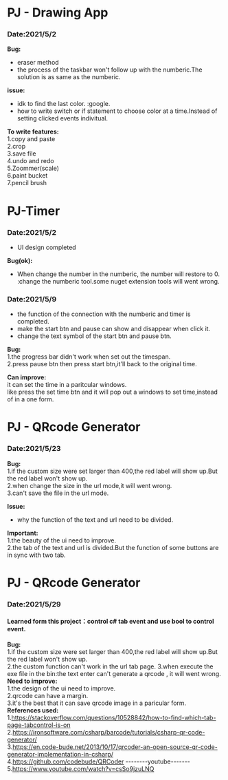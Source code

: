 # PJ - Drawing App 
### Date:2021/5/2
**Bug:**
- eraser method
- the process of the taskbar won't follow up with the numberic.The solution is as same as the numberic.  

**issue:**
- idk to find the last color.  <sol>:google.
- how to write switch or if statement to choose color at a time.Instead of setting clicked events indivitual.  

**To write features:**  
1.copy and paste  
2.crop  
3.save file  
4.undo and redo  
5.Zoommer(scale)  
6.paint bucket  
7.pencil brush  
# PJ-Timer  
### Date:2021/5/2
- UI design completed  

**Bug(ok):**  
- When change the number in the numberic, the number will restore to 0.
<sol>:change the numberic tool.some nuget extension tools will went wrong.

### Date:2021/5/9
- the function of the connection with the numberic and timer is completed.
- make the start btn and pause can show and disappear when click it.
- change the text symbol of the start btn and pause btn.  

**Bug:**  
1.the progress bar didn't work when set out the timespan.  
2.press pause btn then press start btn,it'll back to the original time.  

**Can improve:**  
it can set the time in a paritcular windows.  
like press the set time btn and it will pop out a  windows to set time,instead of in a one form.

# PJ - QRcode Generator
### Date:2021/5/23

**Bug:**  
1.if the custom size were set larger than 400,the red label will show up.But the red label won't show up.   
2.when change the size in the url mode,it will went wrong.   
3.can't save the file in the url mode.   

**Issue:**  
- why the function of the text and url need to be divided.  

**Important:**  
1.the beauty of the ui need to improve.  
2.the tab of the text and url is divided.But the function of some buttons are in sync with two tab.  

# PJ - QRcode Generator

### Date:2021/5/29  
#### Learned form this project：control c# tab event and use bool to control event.
**Bug:**  
1.if the custom size were set larger than 400,the red label will show up.But the red label won't show up.  
2.the custom function can't work in the url tab page. 
3.when execute the exe file in the bin:the text enter can't generate a qrcode , it will went wrong. 
**Need to improve:**  
1.the design of the ui need to improve.  
2.qrcode can have a margin.  
3.it's the best that it can save qrcode image in a paricular form.   
**References used:**  
1.https://stackoverflow.com/questions/10528842/how-to-find-which-tab-page-tabcontrol-is-on  
2.https://ironsoftware.com/csharp/barcode/tutorials/csharp-qr-code-generator/  
3.https://en.code-bude.net/2013/10/17/qrcoder-an-open-source-qr-code-generator-implementation-in-csharp/  
4.https://github.com/codebude/QRCoder
--------youtube-------  
5.https://www.youtube.com/watch?v=csSo9jzuLNQ  

